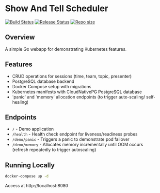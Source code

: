 # Show And Tell Scheduler

[![Build Status][badge_build_status]][link_build_status]
[![Release Status][badge_release_status]][link_build_status]
[![Repo size][badge_repo_size]][link_repo]

## Overview
A simple Go webapp for demonstrating Kubernetes features.

## Features
- CRUD operations for sessions (time, team, topic, presenter)
- PostgreSQL database backend
- Docker Compose setup with migrations
- Kubernetes manifests with CloudNativePG PostgreSQL database
- 'panic' and 'memory' allocation endpoints (to trigger auto-scaling/ self-healing)

## Endpoints

- `/` - Demo application
- `/health` - Health check endpoint for liveness/readiness probes
- `/demo/panic` - Triggers a panic to demonstrate pod failover
- `/demo/memory` - Allocates memory incrementally until OOM occurs (refresh repeatedly to trigger autoscaling)

## Running Locally

```bash
docker-compose up -d
```

Access at http://localhost:8080


[link_issues]:https://github.com/braveokafor/show-and-tell/issues
[link_pulls]:https://github.com/braveokafor/show-and-tell/pulls
[link_build_status]:https://github.com/braveokafor/show-and-tell/actions/workflows/ci.yaml
[link_build_status]:https://github.com/braveokafor/show-and-tell/actions/workflows/release.yaml
[link_repo]:https://github.com/braveokafor/show-and-tell

[badge_issues]:https://img.shields.io/github/issues-raw/braveokafor/show-and-tell?style=flat-square&logo=GitHub
[badge_pulls]:https://img.shields.io/github/issues-pr/braveokafor/show-and-tell?style=flat-square&logo=GitHub
[badge_build_status]:https://img.shields.io/github/actions/workflow/status/braveokafor/show-and-tell/ci.yaml?style=flat-square&logo=GitHub&label=build
[badge_release_status]:https://img.shields.io/github/actions/workflow/status/braveokafor/show-and-tell/release.yaml?style=flat-square&logo=GitHub&label=release
[badge_repo_size]:https://img.shields.io/github/repo-size/braveokafor/show-and-tell?style=flat-square&logo=GitHub
